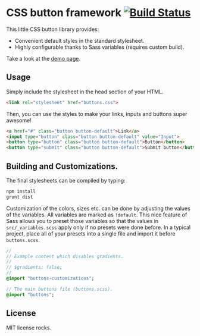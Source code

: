 CSS button framework [![Build Status](https://travis-ci.org/nsommer/buttons.svg)](https://travis-ci.org/nsommer/buttons)
=====================
This little CSS button library provides:

- Convenient default styles in the standard stylesheet.
- Highly configurable thanks to Sass variables (requires custom build).

Take a look at the [demo page](http://nsommer.github.io/buttons).

## Usage
Simply include the stylesheet in the head section of your HTML.

```html
<link rel="stylesheet" href="buttons.css">
```

Then, you can use the styles to make your links, inputs and buttons super awesome!

```html
<a href="#" class="button button-default">Link</a>
<input type="button" class="button button-default" value="Input">
<button type="button" class="button button-default">Button</button>
<button type="submit" class="button button-default">Submit button</button>
```

## Building and Customizations.
The final stylesheets can be compiled by typing:

```bash
npm install
grunt dist
```

Customization of the colors, sizes etc. can be done by adjusting the values of the variables. All variables are marked as `!default`. This nice feature of Sass allows you to preset those variables so that the values in `src/_variables.scss` apply only if no presets were done before. In a typical project, place all of your presets into a single file and import it before `buttons.scss`.

```sass
//
// Example content which disables gradients.
//
// $gradients: false;
//
@import "buttons-customizations";

// The main buttons file (buttons.scss).
@import "buttons";
```

## License
MIT license rocks.

